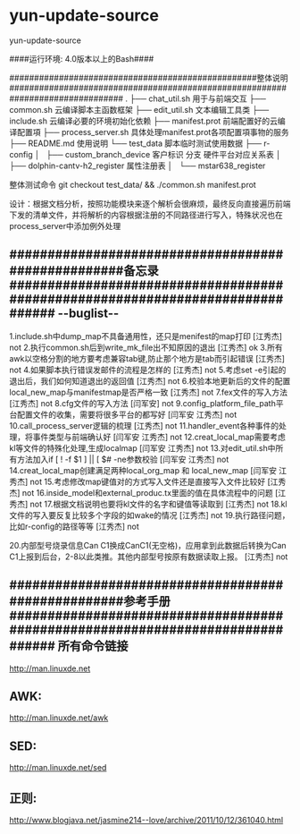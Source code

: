 # yun-update-source
yun-update-source

####运行环境: 4.0版本以上的Bash####

##################################################整体说明###############################################################################
.
├── chat_util.sh				       用于与前端交互
├── common.sh					云编译脚本主函数框架
├── edit_util.sh				       文本编辑工具类
├── include.sh					云编译必要的环境初始化依赖
├── manifest.prot				前端配置好的云编译配置項
├── process_server.sh			具体处理manifest.prot各项配置項事物的服务
├── README.md					使用说明
└── test_data					脚本临时测试使用数据
├── r-config
│   ├── custom_branch_device         客户标识  分支  硬件平台对应关系表
│   ├── dolphin-cantv-h2_register    属性注册表
│   └── mstar638_register


整体测试命令 git checkout test_data/ && ./common.sh manifest.prot


设计：根据文档分析，按照功能模块来逐个解析会很麻烦，最终反向直接遍历前端下发的清单文件，并将解析的内容根据注册的不同路径进行写入，特殊状况也在process_server中添加例外处理





###################################################备忘录##############################################################################
--buglist--
-----------------
1.include.sh中dump_map不具备通用性，还只是menifest的map打印					[江秀杰]	not
2.执行common.sh后到write_mk_file出不知原因的退出							[江秀杰]	ok
3.所有awk以空格分割的地方要考虑兼容tab键,防止那个地方是tab而引起错误				[江秀杰]	not
4.如果脚本执行错误发邮件的流程是怎样的								[江秀杰]	not
5.考虑set -e引起的退出后，我们如何知道退出的返回值						[江秀杰]	not
6.校验本地更新后的文件的配置local_new_map与manifestmap是否严格一致				[江秀杰]	not
7.fex文件的写入方法										[江秀杰]	not
8.cfg文件的写入方法										[闫军安]	not
9.config_platform_file_path平台配置文件的收集，需要将很多平台的都写好				[闫军安 江秀杰]	not
10.call_process_server逻辑的梳理								[江秀杰]	not
11.handler_event各种事件的处理，将事件类型与前端确认好						[闫军安 江秀杰]	not
12.creat_local_map需要考虑kl等文件的特殊化处理,生成localmap					[闫军安 江秀杰]	not
13.对edit_util.sh中所有方法加入if [ ! -f $1 ] || [ $# -ne参数校验				[闫军安 江秀杰]	not
14.creat_local_map创建满足两种local_org_map 和 local_new_map					[闫军安 江秀杰]	not
15.考虑修改map键值对的方式写入文件还是直接写入文件比较好						[江秀杰]	not
16.inside_model和external_produc.tx里面的值在具体流程中的问题					[江秀杰]	not
17.根据文档说明也要将kl文件的名字和键值等读取到								[江秀杰]     not
18.kl文件的写入要反复比较多个字段的如wake的情况                                                          [江秀杰]    not
19.执行路径问题，比如r-config的路径等等										[江秀杰]    not

20.内部型号烧录信息Can C1换成CanC1(无空格)，应用拿到此数据后转换为Can C1上报到后台，2-8以此类推。其他内部型号按原有数据读取上报。 [江秀杰]  not

###################################################参考手册##############################################################################
所有命令链接
--
http://man.linuxde.net

AWK:
--
http://man.linuxde.net/awk

SED:
--
http://man.linuxde.net/sed

正则:
--
http://www.blogjava.net/jasmine214--love/archive/2011/10/12/361040.html


